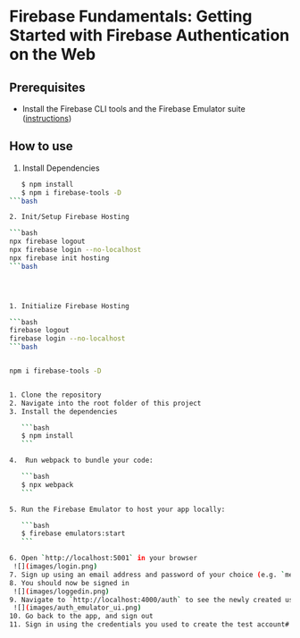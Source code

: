 # Firebase Fundamentals: Getting Started with Firebase Authentication on the Web



## Prerequisites

* Install the Firebase CLI tools and the Firebase Emulator suite ([instructions](https://firebase.google.com/docs/emulator-suite/install_and_configure))

## How to use

1. Install Dependencies
 ```bash
    $ npm install
    $ npm i firebase-tools -D
 ```bash

2. Init/Setup Firebase Hosting

 ```bash
npx firebase logout
npx firebase login --no-localhost
npx firebase init hosting
 ```bash




1. Initialize Firebase Hosting 

 ```bash
firebase logout
firebase login --no-localhost
 ```bash


npm i firebase-tools -D


1. Clone the repository
2. Navigate into the root folder of this project
3. Install the dependencies

    ```bash
    $ npm install
    ```

4.  Run webpack to bundle your code:

    ```bash
    $ npx webpack
    ```

5. Run the Firebase Emulator to host your app locally:

    ```bash
    $ firebase emulators:start
    ```

6. Open `http://localhost:5001` in your browser
  ![](images/login.png)
7. Sign up using an email address and password of your choice (e.g. `me@awesomekittens.test`)
8. You should now be signed in
  ![](images/loggedin.png)
9. Navigate to `http://localhost:4000/auth` to see the newly created user in the Firebase Authentication Emulator UI
  ![](images/auth_emulator_ui.png)
10. Go back to the app, and sign out
11. Sign in using the credentials you used to create the test account# firebase-auth
